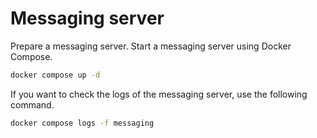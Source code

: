 # Messaging server

Prepare a messaging server. Start a messaging server using Docker
Compose.

```bash
docker compose up -d
```

If you want to check the logs of the messaging server, use the following
command.

```bash
docker compose logs -f messaging
```
